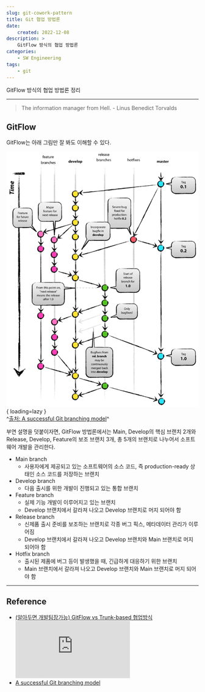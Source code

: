 ```yaml
---
slug: git-cowork-pattern
title: Git 협업 방법론
date:
    created: 2022-12-08
description: >
    GitFlow 방식의 협업 방법론
categories:
    - SW Engineering
tags:
    - git
---
```


GitFlow 방식의 협업 방법론 정리  

<!-- more -->

---

> The information manager from Hell. - Linus Benedict Torvalds

## GitFlow

GitFlow는 아래 그림만 잘 봐도 이해할 수 있다.  

![git_flow](img/git_flow.png){ loading=lazy }  
^[출처: A successful Git branching model](https://nvie.com/posts/a-successful-git-branching-model/)^

부연 설명을 덧붙이자면, GitFlow 방법론에서는 Main, Develop의 핵심 브랜치 2개와 Release, Develop, Feature의 보조 브랜치 3개, 총 5개의 브랜치로 나누어서 소프트웨어 개발을 관리한다.  

- Main branch
    - 사용자에게 제공되고 있는 소프트웨어의 소스 코드, 즉 production-ready 상태인 소스 코드를 저장하는 브랜치
- Develop branch
    - 다음 출시를 위한 개발이 진행되고 있는 통합 브랜치
- Feature branch
    - 실제 기능 개발이 이루어지고 있는 브랜치
    - Develop 브랜치에서 갈라져 나오고 Develop 브랜치로 머지 되어야 함
- Release branch
    - 신제품 출시 준비를 보조하는 브랜치로 각종 버그 픽스, 메타데이터 관리가 이루어짐
    - Develop 브랜치에서 갈라져 나오고 Develop 브랜치와 Main 브랜치로 머지 되어야 함
- Hotfix branch
    - 출시된 제품에 버그 등이 발생했을 때, 긴급하게 대응하기 위한 브랜치
    - Main 브랜치에서 갈라져 나오고 Develop 브랜치와 Main 브랜치로 머지 되어야 함

---
## Reference
- [(알아두면 개발팀장가능) GitFlow vs Trunk-based 협업방식](https://youtu.be/EV3FZ3cWBp8)  
    <iframe src="https://www.youtube.com/embed/EV3FZ3cWBp8" title="(알아두면 개발팀장가능) GitFlow vs Trunk-based 협업방식" frameborder="0" allowfullscreen></iframe>
- [A successful Git branching model](https://nvie.com/posts/a-successful-git-branching-model/)